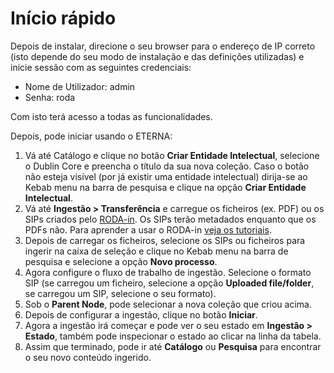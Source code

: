 # Início rápido

Depois de instalar, direcione o seu browser para o endereço de IP correto (isto depende do seu modo de instalação e das definições utilizadas) e inicie sessão com as seguintes credenciais:

* Nome de Utilizador: admin
* Senha: roda

Com isto terá acesso a todas as funcionalidades.

Depois, pode iniciar usando o ETERNA:

1. Vá até Catálogo e clique no botão **Criar Entidade Intelectual**, selecione o Dublin Core e preencha o título da sua nova coleção. Caso o botão não esteja visível (por já existir uma entidade intelectual) dirija-se ao Kebab menu na barra de pesquisa e clique na opção **Criar Entidade Intelectual**.  
2. Vá até **Ingestão > Transferência** e carregue os ficheiros (ex. PDF) ou os SIPs criados pelo [RODA-in](http://rodain.roda-community.org/). Os SIPs terão metadados enquanto que os PDFs não. Para aprender a usar o RODA-in [veja os tutoriais](http://rodain.roda-community.org/#tutorials).
3. Depois de carregar os ficheiros, selecione os SIPs ou ficheiros para ingerir na caixa de seleção e clique no Kebab menu na barra de pesquisa e selecione a opção **Novo processo**.
4. Agora configure o fluxo de trabalho de ingestão. Selecione o formato SIP (se carregou um ficheiro, selecione a opção **Uploaded file/folder**, se carregou um SIP, selecione o seu formato).
5. Sob o **Parent Node**, pode selecionar a nova coleção que criou acima.
6. Depois de configurar a ingestão, clique no botão **Iniciar**.
7. Agora a ingestão irá começar e pode ver o seu estado em **Ingestão > Estado**, também pode inspecionar o estado ao clicar na linha da tabela.
8. Assim que terminado, pode ir até **Catálogo** ou **Pesquisa** para encontrar o seu novo conteúdo ingerido.
